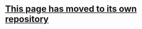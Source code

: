 # [This page has moved to its own repository](https://github.com/spessasus/sf2-rmidi-specification#readme)